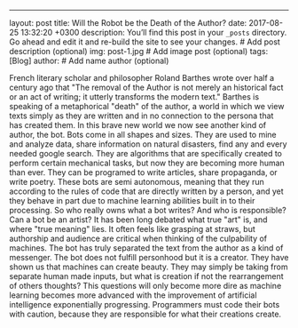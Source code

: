 ---
layout: post
title: Will the Robot be the Death of the Author?
date:   2017-08-25 13:32:20 +0300
description: You’ll find this post in your `_posts` directory. Go ahead and edit it and re-build the site to see your changes. # Add post description (optional)
img: post-1.jpg # Add image post (optional)
tags: [Blog]
author: # Add name author (optional)

  French literary scholar and philosopher Roland Barthes wrote over half a century ago that "The removal of the Author is not merely an historical fact or an act of writing; it utterly transforms the modern text." Barthes is speaking of a metaphorical "death" of the author, a world in which we view texts simply as they are written and in no connection to the persona that has created them.
  In this brave new world we now see another kind of author, the bot. Bots come in all shapes and sizes. They are used to mine and analyze data, share information on natural disasters, find any and every needed google search. They are algorithms that are specifically created to perform certain mechanical tasks, but now they are becoming more human than ever. They can be programed to write articles, share propaganda, or write poetry. These bots are semi autonomous, meaning that they run according to the rules of code that are directly written by a person, and yet they behave in part due to machine learning abilities built in to their processing. So who really owns what a bot writes? And who is responsible? Can a bot be an artist?
  It has been long debated what true "art" is, and where "true meaning" lies. It often feels like grasping at straws, but authorship and audience are critical when thinking of the culpability of machines. The bot has truly separated the text from the author as a kind of messenger. The bot does not fulfill personhood but it is a creator. They have shown us that machines can create beauty. They may simply be taking from separate human made inputs, but what is creation if not the rearrangement of others thoughts? This questions will only become more dire as machine learning becomes more advanced with the improvement of artificial intelligence exponentially progressing. Programmers must code their bots with caution, because they are responsible for what their creations create. 
  
